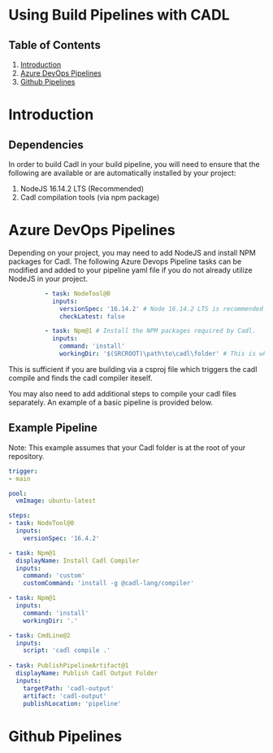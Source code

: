 # Using Build Pipelines with CADL
## Table of Contents
1. [Introduction](#introduction)
1. [Azure DevOps Pipelines](#azure-devops-pipelines)
1. [Github Pipelines](#github-pipelines)

# Introduction

## Dependencies
In order to build Cadl in your build pipeline, you will need to ensure that the following are available or are automatically installed by your project:
1. NodeJS 16.14.2 LTS (Recommended)
2. Cadl compilation tools (via npm package)

# Azure DevOps Pipelines
Depending on your project, you may need to add NodeJS and install NPM packages for Cadl.
The following Azure Devops Pipeline tasks can be modified and added to your pipeline yaml file if you do not already utilize NodeJS in your project.

```yaml
          - task: NodeTool@0
            inputs:
              versionSpec: '16.14.2' # Node 16.14.2 LTS is recommended.
              checkLatest: false

          - task: Npm@1 # Install the NPM packages required by Cadl.
            inputs:
              command: 'install'
              workingDir: '$(SRCROOT)\path\to\cadl\folder' # This is where package.json lives for your CADL project
```

This is sufficient if you are building via a csproj file which triggers the cadl compile and finds the cadl compiler iteself.

You may also need to add additional steps to compile your cadl files separately. An example of a basic pipeline is provided below.

## Example Pipeline
Note: This example assumes that your Cadl folder is at the root of your repository.
```yaml
trigger:
- main

pool:
  vmImage: ubuntu-latest

steps:
- task: NodeTool@0
  inputs:
    versionSpec: '16.4.2'

- task: Npm@1
  displayName: Install Cadl Compiler
  inputs:
    command: 'custom'
    customCommand: 'install -g @cadl-lang/compiler'

- task: Npm@1
  inputs:
    command: 'install'
    workingDir: '.'

- task: CmdLine@2
  inputs:
    script: 'cadl compile .'
    
- task: PublishPipelineArtifact@1
  displayName: Publish Cadl Output Folder
  inputs:
    targetPath: 'cadl-output'
    artifact: 'cadl-output'
    publishLocation: 'pipeline'
```

# Github Pipelines
<TBD>
